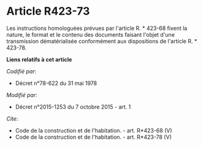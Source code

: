 # Article R423-73

Les instructions homologuées prévues par l'article R. * 423-68 fixent la nature, le format et le contenu des documents
faisant l'objet d'une transmission dématérialisée conformément aux dispositions de l'article R. * 423-78.

**Liens relatifs à cet article**

_Codifié par_:

  - Décret n°78-622 du 31 mai 1978

_Modifié par_:

  - Décret n°2015-1253 du 7 octobre 2015 - art. 1

_Cite_:

  - Code de la construction et de l'habitation. - art. R*423-68 (V)
  - Code de la construction et de l'habitation. - art. R*423-78 (V)

